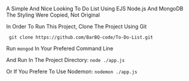 A Simple And Nice Looking To Do List Using EJS Node.js And MongoDB
 The Styling Were Copied, Not Original
 
 In Order To Run This Project, Clone The Project Using Git
 
     git clone https://github.com/BarBQ-code/To-Do-List.git
    
Run ```mongod``` In Your Prefered Command Line

And Run In The Project Directory:
```node ./app.js```
    
Or If You Prefere To Use Nodemon:
```nodemon ./app.js```
